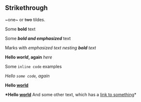 ## Strikethrough

~one~ or ~~two~~ tildes.

Some **bold** text

Some **_bold and emphasized_** text

Marks with _emphasized text nesting **bold** text_

**Hello _world_, again** _here_

Some `inline code` examples

_Hello `some code`, again_

**Hello [world](https://example.com 'Example Site')**

**\*Hello [world](https://example.com 'Example Site')** And some other text, which has a [link to something](https://something.com)\*
